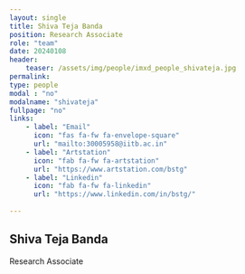 ```yaml
---
layout: single
title: Shiva Teja Banda
position: Research Associate
role: "team"
date: 20240108
header:
    teaser: /assets/img/people/imxd_people_shivateja.jpg
permalink:
type: people
modal : "no"
modalname: "shivateja"
fullpage: "no"
links:
    - label: "Email"
      icon: "fas fa-fw fa-envelope-square"
      url: "mailto:30005958@iitb.ac.in"
    - label: "Artstation"
      icon: "fab fa-fw fa-artstation"
      url: "https://www.artstation.com/bstg"      
    - label: "Linkedin"
      icon: "fab fa-fw fa-linkedin"
      url: "https://www.linkedin.com/in/bstg/"
      
---
```


## Shiva Teja Banda
Research Associate
